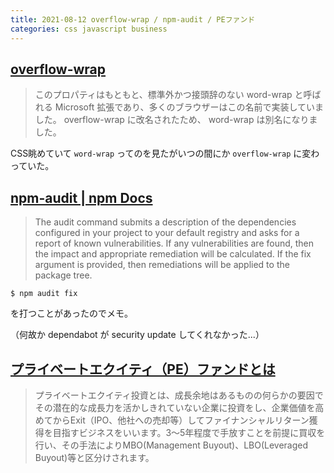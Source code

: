 ```yaml
---
title: 2021-08-12 overflow-wrap / npm-audit / PEファンド
categories: css javascript business
---
```


## [overflow-wrap](https://developer.mozilla.org/ja/docs/Web/CSS/overflow-wrap)

> このプロパティはもともと、標準外かつ接頭辞のない word-wrap と呼ばれる Microsoft 拡張であり、多くのブラウザーはこの名前で実装していました。 overflow-wrap に改名されたため、 word-wrap は別名になりました。

CSS眺めていて `word-wrap` ってのを見たがいつの間にか `overflow-wrap` に変わっていた。

## [npm-audit | npm Docs](https://docs.npmjs.com/cli/v7/commands/npm-audit)

> The audit command submits a description of the dependencies configured in your project to your default registry and asks for a report of known vulnerabilities. If any vulnerabilities are found, then the impact and appropriate remediation will be calculated. If the fix argument is provided, then remediations will be applied to the package tree.

```console
$ npm audit fix
```

を打つことがあったのでメモ。

（何故か dependabot が security update してくれなかった...）

## [プライベートエクイティ（PE）ファンドとは](https://www.antelope.co.jp/navigation/finance/works02/)

> プライベートエクイティ投資とは、成長余地はあるものの何らかの要因でその潜在的な成長力を活かしきれていない企業に投資をし、企業価値を高めてからExit（IPO、他社への売却等）してファイナンシャルリターン獲得を目指すビジネスをいいます。3～5年程度で手放すことを前提に買収を行い、その手法によりMBO(Management Buyout)、LBO(Leveraged Buyout)等と区分けされます。
